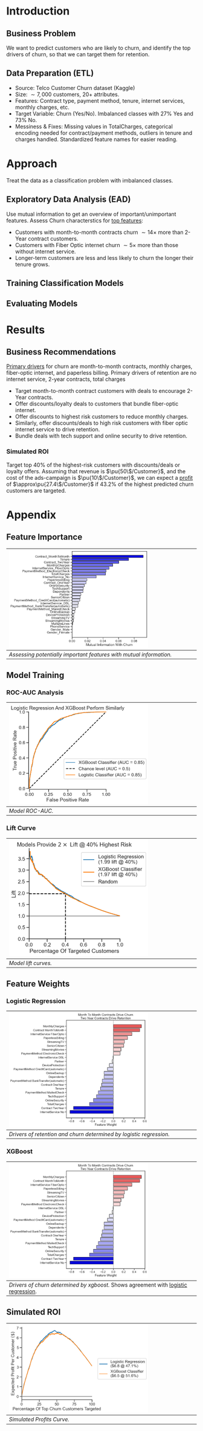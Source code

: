 # Introduction

## Business Problem

We want to predict customers who are likely to churn, and identify the top drivers of churn, so that we can target them for retention.


## Data Preparation (ETL)

- Source: Telco Customer Churn dataset (Kaggle)
- Size: $\sim7,000$ customers, $20+$ attributes.
- Features: Contract type, payment method, tenure, internet services, monthly charges, etc.
- Target Variable: Churn (Yes/No). Imbalanced classes with $27\%$ Yes and $73\%$ No.
- Messiness & Fixes: Missing values in TotalCharges, categorical encoding needed for contract/payment methods, outliers in tenure and charges handled. Standardized feature names for easier reading.

# Approach

Treat the data as a classification problem with imbalanced classes.


## Exploratory Data Analysis (EAD)

Use mutual information to get an overview of important/unimportant features. Assess Churn characterstics for [top features](#churnmutualinfo):

- Customers with month-to-month contracts churn $\sim14\times$ more than 2-Year contract customers.
- Customers with Fiber Optic internet churn $\sim5\times$ more than those without internet service.
- Longer-term customers are less and less likely to churn the longer their tenure grows.

## Training Classification Models


## Evaluating Models

# Results

## Business Recommendations 

[Primary drivers](#logisticfeatureweights) for churn are month-to-month contracts, monthly charges, fiber-optic internet, and paperless billing. Primary drivers of retention are no internet service, 2-year contracts, total charges

- Target month-to-month contract customers with deals to encourage 2-Year contracts.
- Offer discounts/loyalty deals to customers that bundle fiber-optic internet.
- Offer discounts to highest risk customers to  reduce monthly charges.
- Similarly, offer discounts/deals to high risk customers with fiber optic internet service to drive retention.
- Bundle deals with tech support and online security to drive retention.


### Simulated ROI

Target top $40\%$ of the highest-risk customers with discounts/deals or loyalty offers. Assuming that revenue is $\pu{50\$/Customer}$, and the cost of the ads-campaign is $\pu{10\$/Customer}$, we can expect a [profit](#profitscurve) of $\approx\pu{27.4\$/Customer}$ if $43.2\%$ of the highest predicted churn customers are targeted.


# Appendix

## Feature Importance

| <img alt="Feature importance assessed by mutual information." src="./reports/churn_mutual_information.png" width="75%" name="churnmutualinfo"> |
|:--|
| *Assessing potentially important features with mutual information.* |


## Model Training

### ROC-AUC Analysis

| <img alt="Model ROC-AUC" src="./reports/roc_curves.png" width="75%" name="rocauc"> |
|:--|
| *Model ROC-AUC.* |

### Lift Curve

| <img alt="Model lift curves." src="./reports/lift_curves.png" width="75%" name="liftcurves"> |
|:--|
| *Model lift curves.* |


## Feature Weights

### Logistic Regression

| <img alt="Logistic regression weights" src="./reports/logistic_feature_weights.png" width="75%" name="logisticfeatureweights"> |
|:--|
| *Drivers of retention and churn determined by logistic regression.* |

### XGBoost
| <img alt="Logistic regression weights" src="./reports/logistic_feature_weights.png" width="75%" name="xgboostweights"> |
|:--|
| *Drivers of churn determined by xgboost.* Shows agreement with [logistic regression](#logisticfeatureweights).|

## Simulated ROI

| <img src="./reports/profit_curve.png" alt="Simulated profits curve." width="75%" name="profitscurve"> |
|:---|
| *Simulated Profits Curve.* |

